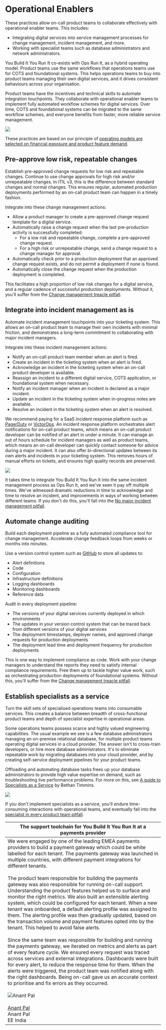 # Operational Enablers

These practices allow on-call product teams to collaborate effectively with operational enabler teams. This includes:

* Integrating digital services into service management processes for change management, incident management, and more.
* Working with specialist teams such as database administrators and network administrators.

You Build It You Run It co-exists with Ops Run It, as a hybrid operating model. Product teams use the same workflows that operations teams use for COTS and foundational systems. This helps operations teams to buy into product teams managing their own digital services, and it drives consistent behaviours across your organisation.

Product teams have the incentives and technical skills to automate integration touchpoints. They collaborate with operational enabler teams to implement fully automated workflow schemes for digital services. Over time, COTS and foundational systems can be migrated to the same workflow schemes, and everyone benefits from faster, more reliable service management. 

![](../.gitbook/assets/practices/operational-enabler-practices.png)

These practices are based on our principle of [operating models are selected on financial exposure and product feature demand](https://you-build-it-you-run-it.playbook.ee/principles#operating-models-are-selected-on-financial-exposure-and-product-feature-demand). 

## Pre-approve low risk, repeatable changes

Establish pre-approved change requests for low risk and repeatable changes. Continue to use change approvals for high risk and/or unrepeatable changes. In ITIL v3, this is the difference between standard changes and normal changes. This ensures regular, automated production deployments performed by an on-call product team can happen in a timely fashion. 

Integrate into these change management actions:

* Allow a product manager to create a pre-approved change request template for a digital service.
* Automatically raise a change request when the last pre-production activity is successfully completed:
    * For a low risk and repeatable change, complete a pre-approved change request.
    * For a high risk or unrepeatable change, send a change request to a change manager for approval. 
* Automatically check prior to a production deployment that an approved change request exists, and do not permit a deployment if none is found.
* Automatically close the change request when the production deployment is completed.

This facilitates a high proportion of low risk changes for a digital service, and a regular cadence of successful production deployments. Without it, you'll suffer from the [Change management treacle pitfall](https://you-build-it-you-run-it.playbook.ee/pitfalls#change-management-treacle).

## Integrate into incident management as is

Automate incident management touchpoints into your ticketing system. This allows an on-call product team to manage their own incidents with minimal friction, and demonstrates a long-term commitment to collaborating with major incident managers.

Integrate into these incident management actions:

* Notify an on-call product team member when an alert is fired.
* Create an incident in the ticketing system when an alert is fired.
* Acknowledge an incident in the ticketing system when an on-call product developer is available.
* Reassign an incident to a different digital service, COTS application, or foundational system when necessary.
* Notify an incident manager when an incident is declared as a major incident.
* Update an incident in the ticketing system when in-progress notes are available.
* Resolve an incident in the ticketing system when an alert is resolved.

We recommend paying for a SaaS incident response platform such as [PagerDuty](http://www.pagerduty.com/) or [VictorOps](http://www.victorops.com). An incident response platform orchestrates alert notifications for on-call product teams, which means an on-call product developer can be notified of an alert in under a minute. It can manage an out of hours schedule for incident managers as well as product teams, which means an on-call developer can quickly contact someone for advice during a major incident. It can also offer bi-directional updates between its own alerts and incidents in your ticketing system. This removes hours of manual efforts on tickets, and ensures high quality records are preserved.

![](../.gitbook/assets/practices/integrating-into-incident-management-as-is.png)

It takes time to integrate You Build It You Run It into the same incident management process as Ops Run It, and we've seen it pay off multiple times. We've witnessed dramatic reductions in time to acknowledge and time to resolve an incident, and improvements in ways of working between different teams. If you don't do this, you'll fall into the [No major incident management pitfall](https://you-build-it-you-run-it.playbook.ee/pitfalls#no-major-incident-management).

## Automate change auditing

Build each deployment pipeline as a fully automated compliance tool for change management. Accelerate change feedback loops from weeks or months into minutes.

Use a version control system such as [GitHub](https://github.com/) to store all updates to:

* Alert definitions
* Code
* Configuration 
* Infrastructure definitions
* Logging dashboards
* Monitoring dashboards
* Reference data

Audit in every deployment pipeline:  

* The versions of your digital services currently deployed in which environments
* The updates in your version control system that can be traced back from different versions of your digital services
* The deployment timestamps, deployer names, and approved change requests for production deployments
* The deployment lead time and deployment frequency for production deployments 

This is one way to implement compliance as code. Work with your change managers to understand the reports they need to satisfy internal compliance requirements. Free them up to tackle higher value work, such as orchestrating production deployments of foundational systems. Without this, you'll suffer from the [Change management treacle pitfall](https://you-build-it-you-run-it.playbook.ee/pitfalls#change-management-treacle). 

## Establish specialists as a service

Turn the skill sets of specialised operations teams into consumable services. This creates a balance between breadth of cross-functional product teams and depth of specialist expertise in operational areas. 

Some operations teams possess scarce and highly valued engineering capabilities. The usual example we see is a few database administrators managing an on-premise relational database, for multiple product teams operating digital services in a cloud provider. The answer isn't to cross-train developers, or hire more database administrators. It's to eliminate repeatable work by migrating databases into your cloud provider, and by creating self-service deployment pipelines for your product teams. 

Offloading and automating database tasks frees up your database administrators to provide high value expertise on demand, such as troubleshooting live performance problems. For more on this, see [A guide to Specialists as a Service](https://www.equalexperts.com/blog/our-thinking/a-guide-to-specialists-as-a-service) by Bethan Timmins.

![](../.gitbook/assets/practices/dba-specialists-as-a-service.png)

If you don't implement specialists as a service, you'll endure time-consuming interactions with operational teams, and eventually fall into the [specialist in every product team pitfall](https://you-build-it-you-run-it.playbook.ee/pitfalls#a-specialist-for-every-product-team).

|The support toolchain for You Build It You Run It at a payments provider|
|---|
|We were engaged by one of the leading EMEA payments providers to build a payment gateway which could be white labelled for each tenant. The payments gateway was launched in multiple countries, with different payment integrations for different tenants.<br><br>The product team responsible for building the payments gateway was also responsible for running on-call support. Understanding the product features helped us to surface and monitor the right metrics. We also built an extensible alerting system, which could be configured for each tenant. When a new tenant was onboarded, a default alerting profile was assigned to them. The alerting profile was then gradually updated, based on the transaction volume and payment features opted into by the tenant. This helped to avoid false alerts.<br><br>Since the same team was responsible for building and running the payments gateway, we iterated on metrics and alerts as part of every feature cycle. We ensured every request was traced across services and external integrations. Dashboards were built for every alert, to reduce the response time for them. When the alerts were triggered, the product team was notified along with the right dashboards. Being on-call gave us an accurate context to prioritise and fix errors as they occurred.<br><br>![Anant Pal](../.gitbook/assets/practices/anant-pal.jpg)<br><br>[Anant Pal](https://www.linkedin.com/in/anantkpal/)<br>Anant Pal<br>EE India|